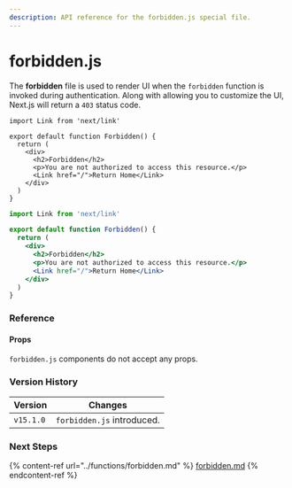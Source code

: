 ```yaml
---
description: API reference for the forbidden.js special file.
---
```


# forbidden.js

The **forbidden** file is used to render UI when the `forbidden` function is invoked during authentication. Along with allowing you to customize the UI, Next.js will return a `403` status code.

```tsx
import Link from 'next/link'

export default function Forbidden() {
  return (
    <div>
      <h2>Forbidden</h2>
      <p>You are not authorized to access this resource.</p>
      <Link href="/">Return Home</Link>
    </div>
  )
}
```

```jsx
import Link from 'next/link'

export default function Forbidden() {
  return (
    <div>
      <h2>Forbidden</h2>
      <p>You are not authorized to access this resource.</p>
      <Link href="/">Return Home</Link>
    </div>
  )
}
```

### Reference

#### Props

`forbidden.js` components do not accept any props.

### Version History

| Version   | Changes                    |
| --------- | -------------------------- |
| `v15.1.0` | `forbidden.js` introduced. |

### Next Steps <a href="#next-steps" id="next-steps"></a>

{% content-ref url="../functions/forbidden.md" %}
[forbidden.md](../functions/forbidden.md)
{% endcontent-ref %}

